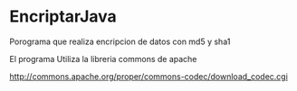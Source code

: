 # EncriptarJava
Porograma que realiza encripcion de datos con md5 y sha1

El programa Utiliza la libreria commons de apache

http://commons.apache.org/proper/commons-codec/download_codec.cgi
